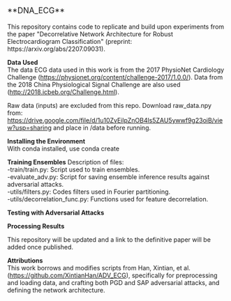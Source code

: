 
<p style="font-size:18px;"> **DNA_ECG** </p>  
This repository contains code to replicate and build upon experiments from the paper "Decorrelative Network Architecture for Robust Electrocardiogram Classification" (preprint: https://arxiv.org/abs/2207.09031).  


**Data Used**  
The data ECG data used in this work is from the 2017 PhysioNet Cardiology Challenge (https://physionet.org/content/challenge-2017/1.0.0/).
Data from the 2018 China Physiological Signal Challenge are also used (http://2018.icbeb.org/Challenge.html).

Raw data (inputs) are excluded from this repo. Download raw_data.npy from: https://drive.google.com/file/d/1u10ZvEilpZnOB4ls5ZAU5ywwf9g23oiB/view?usp=sharing and place in /data before running.  

**Installing the Environment**  
With conda installed, use conda create 

**Training Ensembles**
Description of files:  
-train/train.py: Script used to train ensembles.  
-evaluate_adv.py: Script for saving ensemble inference results against adversarial attacks.  
-utils/filters.py: Codes filters used in Fourier partitioning.  
-utils/decorrelation_func.py: Functions used for feature decorrelation.  

**Testing with Adversarial Attacks**

**Processing Results**


This repository will be updated and a link to the definitive paper will be added once published. 

**Attributions**  
This work borrows and modifies scripts from Han, Xintian, et al. (https://github.com/XintianHan/ADV_ECG), specifically for preprocessing and loading data, and crafting both PGD and SAP adversarial attacks, and defining the network architecture.
